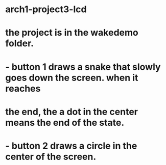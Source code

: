 # arch1-project3-lcd

# the project is in the wakedemo folder.
# - button 1 draws a snake that slowly goes down the screen. when it reaches
#   the end, the a dot in the center means the end of the state.
# - button 2 draws a circle in the center of the screen.
